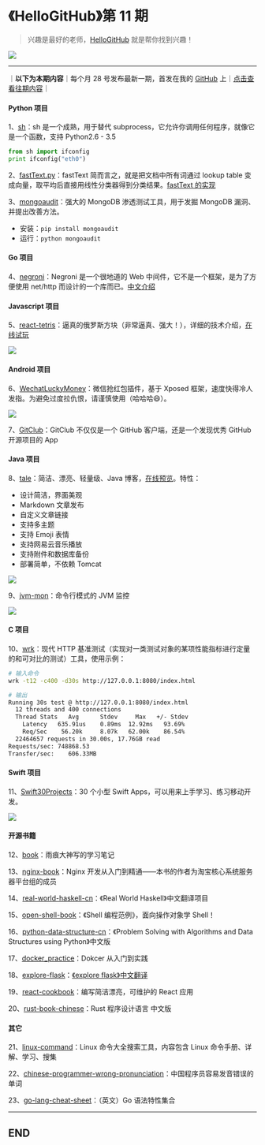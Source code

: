 # 《HelloGitHub》第 11 期
>兴趣是最好的老师，[HelloGitHub](https://github.com/521xueweihan/HelloGitHub) 就是帮你找到兴趣！

![](/volume01/img/hello-github.jpg)

---
｜**以下为本期内容**｜每个月 28 号发布最新一期，首发在我的 [GitHub](https://github.com/521xueweihan) 上｜[点击查看往期内容](https://github.com/521xueweihan/HelloGitHub#往期回顾)｜

#### Python 项目
1、[sh](https://github.com/amoffat/sh)：sh 是一个成熟，用于替代 subprocess，它允许你调用任何程序，就像它是一个函数，支持 Python2.6 - 3.5

```python
from sh import ifconfig
print ifconfig("eth0")
```

2、[fastText.py](https://github.com/salestock/fastText.py)：fastText 简而言之，就是把文档中所有词通过 lookup table 变成向量，取平均后直接用线性分类器得到分类结果。[fastText 的实现](https://www.zybuluo.com/Wayne-Z/note/460881)

3、[mongoaudit](https://github.com/stampery/mongoaudit)：强大的 MongoDB 渗透测试工具，用于发掘 MongoDB 漏洞、并提出改善方法。
- 安装：`pip install mongoaudit`
- 运行：`python mongoaudit`

#### Go 项目
4、[negroni](https://github.com/urfave/negroni)：Negroni 是一个很地道的 Web 中间件，它不是一个框架，是为了方便使用 net/http 而设计的一个库而已。[中文介绍](https://github.com/urfave/negroni/blob/master/translations/README_zh_cn.md)

#### Javascript 项目
5、[react-tetris](https://github.com/chvin/react-tetris)：逼真的俄罗斯方块（非常逼真、强大！），详细的技术介绍，[在线试玩](https://chvin.github.io/react-tetris/?lan=zh)

![](/volume11/img/tetris.gif)

#### Android 项目
6、[WechatLuckyMoney](https://github.com/veryyoung/WechatLuckyMoney)：微信抢红包插件，基于 Xposed 框架，速度快得冷人发指。为避免过度拉仇恨，请谨慎使用（哈哈哈😄）。

![](/volume11/img/wechatluckymoney.gif)

7、[GitClub](https://github.com/TellH/GitClub)：GitClub 不仅仅是一个 GitHub 客户端，还是一个发现优秀 GitHub 开源项目的 App

#### Java 项目
8、[tale](https://github.com/otale/tale)：简洁、漂亮、轻量级、Java 博客，[在线预览](https://tale.biezhi.me/)。特性：
- 设计简洁，界面美观
- Markdown 文章发布
- 自定义文章链接
- 支持多主题
- 支持 Emoji 表情
- 支持网易云音乐播放
- 支持附件和数据库备份
- 部署简单，不依赖 Tomcat

![](/volume11/img/tale-show-min.png)

9、[jvm-mon](https://github.com/ajermakovics/jvm-mon)：命令行模式的 JVM 监控

![](/volume11/img/jvm-show-min.png)

#### C 项目
10、[wrk](https://github.com/wg/wrk)：现代 HTTP 基准测试（实现对一类测试对象的某项性能指标进行定量的和可对比的测试）工具，使用示例：
```sh
# 输入命令
wrk -t12 -c400 -d30s http://127.0.0.1:8080/index.html

# 输出
Running 30s test @ http://127.0.0.1:8080/index.html
  12 threads and 400 connections
  Thread Stats   Avg      Stdev     Max   +/- Stdev
    Latency   635.91us    0.89ms  12.92ms   93.69%
    Req/Sec    56.20k     8.07k   62.00k    86.54%
  22464657 requests in 30.00s, 17.76GB read
Requests/sec: 748868.53
Transfer/sec:    606.33MB
```

#### Swift 项目
11、[Swift30Projects](https://github.com/soapyigu/Swift30Projects)：30 个小型 Swift Apps，可以用来上手学习、练习移动开发。

![](/volume11/img/swift30projects-show-min.jpg)

#### 开源书籍
12、[book](https://github.com/qyuhen/book)：雨痕大神写的学习笔记

13、[nginx-book](https://github.com/taobao/nginx-book)：Nginx 开发从入门到精通——本书的作者为淘宝核心系统服务器平台组的成员

14、[real-world-haskell-cn](https://github.com/huangz1990/real-world-haskell-cn)：《Real World Haskell》中文翻译项目

15、[open-shell-book](https://github.com/tinyclub/open-shell-book)：《Shell 编程范例》，面向操作对象学 Shell！

16、[python-data-structure-cn](https://github.com/facert/python-data-structure-cn)：《Problem Solving with Algorithms and Data Structures using Python》中文版

17、[docker_practice](https://github.com/yeasy/docker_practice)：Dokcer 从入门到实践

18、[explore-flask](https://github.com/rpicard/explore-flask)：[《explore flask》中文翻译](https://spacewander.github.io/explore-flask-zh/index.html)

19、[react-cookbook](https://github.com/shimohq/react-cookbook)：编写简洁漂亮，可维护的 React 应用

20、[rust-book-chinese](https://github.com/KaiserY/rust-book-chinese)：Rust 程序设计语言 中文版

#### 其它
21、[linux-command](https://github.com/jaywcjlove/linux-command)：Linux 命令大全搜索工具，内容包含 Linux 命令手册、详解、学习、搜集

22、[chinese-programmer-wrong-pronunciation](https://github.com/shimohq/chinese-programmer-wrong-pronunciation)：中国程序员容易发音错误的单词

23、[go-lang-cheat-sheet](https://github.com/a8m/go-lang-cheat-sheet)：（英文）Go 语法特性集合

---

## END
